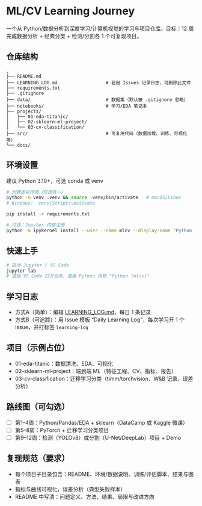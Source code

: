 # ML/CV Learning Journey

一个从 Python/数据分析到深度学习/计算机视觉的学习与项目仓库。目标：12 周完成数据分析 + 经典分类 + 检测/分割各 1 个可复现项目。

## 仓库结构
```
.
├── README.md
├── LEARNING_LOG.md                  # 若用 Issues 记录日志，可删除此文件
├── requirements.txt
├── .gitignore
├── data/                            # 数据集（默认被 .gitignore 忽略）
├── notebooks/                       # 学习/EDA 笔记本
├── projects/
│   ├── 01-eda-titanic/
│   ├── 02-sklearn-ml-project/
│   └── 03-cv-classification/
├── src/                             # 可复用代码（数据加载、训练、可视化等）
└── docs/
```

## 环境设置
建议 Python 3.10+，可选 conda 或 venv
```bash
# 创建虚拟环境（任选其一）
python -m venv .venv && source .venv/bin/activate   # macOS/Linux
# Windows: .venv\Scripts\activate

pip install -r requirements.txt

# 可选：Jupyter 内核注册
python -m ipykernel install --user --name mlcv --display-name "Python (mlcv)"
```

## 快速上手
```bash
# 启动 Jupyter / VS Code
jupyter lab
# 或用 VS Code 打开仓库，使用 Python 内核 "Python (mlcv)"
```

## 学习日志
- 方式A（简单）：编辑 [LEARNING_LOG.md](./LEARNING_LOG.md)，每日 1 条记录
- 方式B（可追踪）：用 Issue 模板 “Daily Learning Log”，每次学习开 1 个 issue，并打标签 `learning-log`

## 项目（示例占位）
- 01-eda-titanic：数据清洗、EDA、可视化
- 02-sklearn-ml-project：端到端 ML（特征工程、CV、指标、报告）
- 03-cv-classification：迁移学习分类（timm/torchvision、W&B 记录、误差分析）

## 路线图（可勾选）
- [ ] 第1–4周：Python/Pandas/EDA + sklearn（DataCamp 或 Kaggle 微课）
- [ ] 第5–8周：PyTorch + 迁移学习分类项目
- [ ] 第9–12周：检测（YOLOv8）或分割（U-Net/DeepLab）项目 + Demo

## 复现规范（要求）
- 每个项目子目录包含：README、环境/数据说明、训练/评估脚本、结果与图表
- 指标与曲线可视化，误差分析（典型失败样本）
- README 中写清：问题定义、方法、结果、局限与改进方向